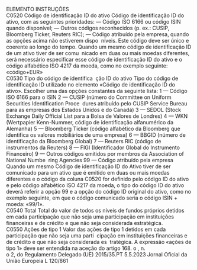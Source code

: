  
ELEMENTO  INSTRUÇÕES  
C0520  Código de identificação ID do 
ativo  Código de identificação ID do ativo, com as seguintes prioridades: 
— Código ISO 6166 ou código ISIN quando disponível; 
— Outros códigos reconhecidos (p. ex.: CUSIP, Bloomberg Ticker, Reuters RIC); 
— Código atribuído pela empresa, quando as opções acima não estiverem dispo ­
níveis. Este código deve ser único e coerente ao longo do tempo. 
Quando um mesmo código de identificação ID de um ativo tiver de ser comu ­
nicado em duas ou mais moedas diferentes, será necessário especificar esse código 
de identificação ID do ativo e o código alfabético ISO 4217 da moeda, como no 
exemplo seguinte: 
«código+EUR»  
C0530  Tipo do código de identifica ­
ção ID do ativo  Tipo do código de identificação ID utilizado no elemento «Código de identificação 
ID do ativo». Escolher uma das opções constantes da seguinte lista: 
1 — Código ISO 6166 para o ISIN 
2 — CUSIP (número do Committee on Uniform Securities Identification Proce ­
dures atribuído pelo CUSIP Service Bureau para as empresas dos Estados Unidos e 
do Canadá) 
3 — SEDOL (Stock Exchange Daily Official List para a Bolsa de Valores de 
Londres) 
4 — WKN (Wertpapier Kenn-Nummer, código de identificação alfanumérico da 
Alemanha) 
5 — Bloomberg Ticker (código alfabético da Bloomberg que identifica os valores 
mobiliários de uma empresa) 
6 — BBGID (número de identificação da Bloomberg Global) 
7 — Reuters RIC (código de instrumentos da Reuters) 
8 — FIGI (Identificador Global do Instrumento Financeiro) 
9 — Outros códigos emitidos por membros da Association of National Numbe ­
ring Agencies 
99 — Código atribuído pela empresa 
Quando um mesmo Código de identificação ID do Ativo tiver de ser comunicado 
para um ativo que é emitido em duas ou mais moedas diferentes e o código da 
coluna C0520 for definido pelo código ID do ativo e pelo código alfabético ISO 
4217 da moeda, o tipo do código ID do ativo deverá referir a opção 99 e a opção 
do código ID original do ativo, como no exemplo seguinte, em que o código 
comunicado seria o código ISIN + moeda: «99/1».  
C0540  Total  Total do valor de todos os níveis de fundos próprios detidos em cada participação 
que não seja uma participação em instituições financeiras e de crédito e que não 
seja considerada estratégica.  
C0550  Ações de tipo 1  Valor das ações de tipo 1 detidos em cada participação que não seja uma parti ­
cipação em instituições financeiras e de crédito e que não seja considerada es ­
tratégica. 
A expressão «ações de tipo 1» deve ser entendida na aceção do artigo 168.  o , n.  
o 2, do Regulamento Delegado (UE) 2015/35.PT  5.5.2023 Jornal Oficial da União Europeia L 120/861